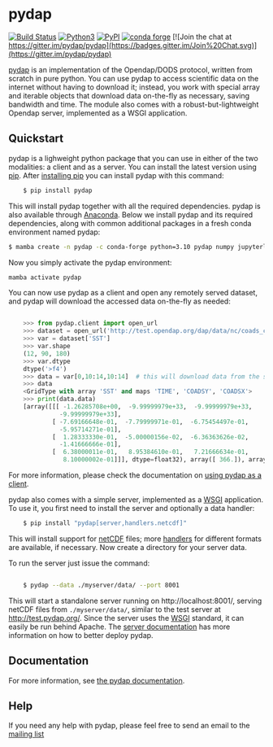 pydap
=====

[![Build Status](https://travis-ci.org/pydap/pydap.svg)](https://travis-ci.org/pydap/pydap)
[![Python3](https://img.shields.io/badge/python-3-blue.svg)](https://www.python.org/downloads/)
[![PyPI](https://img.shields.io/pypi/v/pydap.svg?maxAge=2592000?style=plastic)](https://pypi.python.org/pypi/pydap/)
[![conda forge](https://anaconda.org/conda-forge/pydap/badges/version.svg)](https://anaconda.org/conda-forge/pydap)
[![Join the chat at https://gitter.im/pydap/pydap](https://badges.gitter.im/Join%20Chat.svg)](https://gitter.im/pydap/pydap)

[pydap](https://pydap.github.io/pydap/) is an implementation of the
Opendap/DODS protocol, written from scratch in pure python.  You can
use pydap to access scientific data on the internet without having to
download it; instead, you work with special array and iterable objects
that download data on-the-fly as necessary, saving bandwidth and
time. The module also comes with a robust-but-lightweight Opendap
server, implemented as a WSGI application.


Quickstart
----------
pydap is a lighweight python package that you can use in either
of the two modalities: a client and as a server.
You can install the latest version using
[pip](http://pypi.python.org/pypi/pip). After [installing
pip](http://www.pip-installer.org/en/latest/installing.html) you can
install pydap with this command:

```bash
    $ pip install pydap
```
This will install pydap together with all the required
dependencies. pydap is also available through [Anaconda](https://www.anaconda.com/).
Below we install pydap and its required dependencies, along with common 
additional packages in a fresh conda environment named pydap:

```bash
$ mamba create -n pydap -c conda-forge python=3.10 pydap numpy jupyterlab ipython netCDF4 scipy matplotlib
```
Now you simply activate the pydap environment:
```bash
mamba activate pydap
```

You can now use pydap as a client and open any remotely served
dataset, and pydap will download the accessed data on-the-fly as needed:

```python

    >>> from pydap.client import open_url
    >>> dataset = open_url('http://test.opendap.org/dap/data/nc/coads_climatology.nc')
    >>> var = dataset['SST']
    >>> var.shape
    (12, 90, 180)
    >>> var.dtype
    dtype('>f4')
    >>> data = var[0,10:14,10:14]  # this will download data from the server
    >>> data
    <GridType with array 'SST' and maps 'TIME', 'COADSY', 'COADSX'>
    >>> print(data.data)
    [array([[[ -1.26285708e+00,  -9.99999979e+33,  -9.99999979e+33,
              -9.99999979e+33],
            [ -7.69166648e-01,  -7.79999971e-01,  -6.75454497e-01,
              -5.95714271e-01],
            [  1.28333330e-01,  -5.00000156e-02,  -6.36363626e-02,
              -1.41666666e-01],
            [  6.38000011e-01,   8.95384610e-01,   7.21666634e-01,
               8.10000002e-01]]], dtype=float32), array([ 366.]), array([-69., -67., -65., -63.]), array([ 41.,  43.,  45.,  47.])]
```

For more information, please check the documentation on [using pydap
as a client](https://pydap.github.io/pydap/client.html). 

pydap also comes with a simple server, implemented as a [WSGI]( http://wsgi.org/)
application. To use it, you first need to install the server and
optionally a data handler:

```bash
    $ pip install "pydap[server,handlers.netcdf]"
```

This will install support for
[netCDF](https://www.unidata.ucar.edu/software/netcdf/) files; more
[handlers](https://pydap.github.io/pydap/handlers.html) for
different formats are available, if necessary. Now create a directory
for your server data.

To run the server just issue the command:

```bash

    $ pydap --data ./myserver/data/ --port 8001
```

This will start a standalone server running on http://localhost:8001/,
serving netCDF files from ``./myserver/data/``, similar to the test
server at http://test.pydap.org/. Since the server uses the
[WSGI](http://wsgi.org/) standard, it can easily be run behind
Apache. The [server
documentation](https://pydap.github.io/pydap/server.html) has
more information on how to better deploy pydap.

## Documentation

For more information, see [the pydap
documentation](https://pydap.github.io/pydap/).

## Help

If you need any help with pydap, please feel free to send an email to
the [mailing list](http://groups.google.com/group/pydap/)


